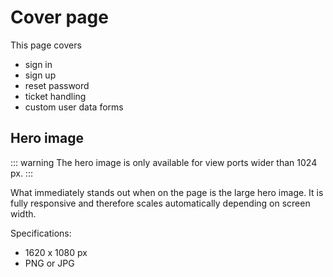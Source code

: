 # Cover page

This page covers

* sign in
* sign up
* reset password
* ticket handling
* custom user data forms

## Hero image

::: warning
The hero image is only available for view ports wider than 1024 px.
:::

What immediately stands out when on the page is the large hero image. It is fully responsive and
therefore scales automatically depending on screen width.

Specifications:

* 1620 x 1080 px
* PNG or JPG
